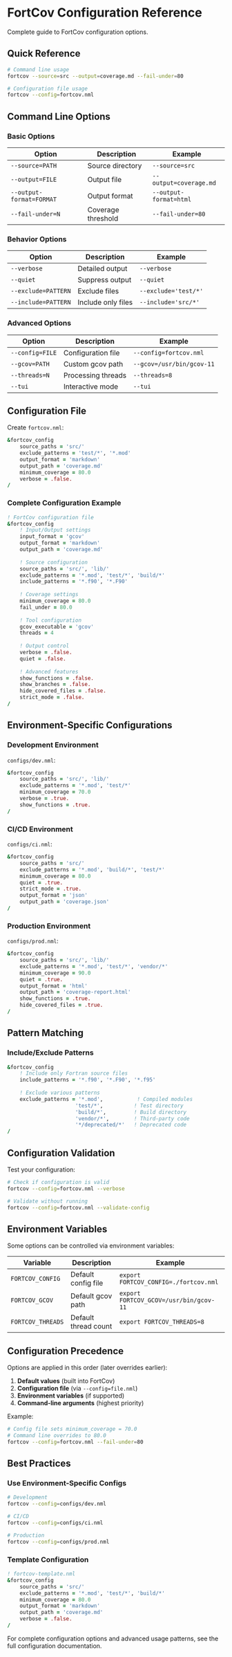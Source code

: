 # FortCov Configuration Reference

Complete guide to FortCov configuration options.

## Quick Reference

```bash
# Command line usage
fortcov --source=src --output=coverage.md --fail-under=80

# Configuration file usage
fortcov --config=fortcov.nml
```

## Command Line Options

### Basic Options

| Option | Description | Example |
|--------|-------------|---------|
| `--source=PATH` | Source directory | `--source=src` |
| `--output=FILE` | Output file | `--output=coverage.md` |
| `--output-format=FORMAT` | Output format | `--output-format=html` |
| `--fail-under=N` | Coverage threshold | `--fail-under=80` |

### Behavior Options

| Option | Description | Example |
|--------|-------------|---------|
| `--verbose` | Detailed output | `--verbose` |
| `--quiet` | Suppress output | `--quiet` |
| `--exclude=PATTERN` | Exclude files | `--exclude='test/*'` |
| `--include=PATTERN` | Include only files | `--include='src/*'` |

### Advanced Options

| Option | Description | Example |
|--------|-------------|---------|
| `--config=FILE` | Configuration file | `--config=fortcov.nml` |
| `--gcov=PATH` | Custom gcov path | `--gcov=/usr/bin/gcov-11` |
| `--threads=N` | Processing threads | `--threads=8` |
| `--tui` | Interactive mode | `--tui` |

## Configuration File

Create `fortcov.nml`:

```fortran
&fortcov_config
    source_paths = 'src/'
    exclude_patterns = 'test/*', '*.mod'
    output_format = 'markdown'
    output_path = 'coverage.md'
    minimum_coverage = 80.0
    verbose = .false.
/
```

### Complete Configuration Example

```fortran
! FortCov configuration file
&fortcov_config
    ! Input/Output settings
    input_format = 'gcov'
    output_format = 'markdown'
    output_path = 'coverage.md'
    
    ! Source configuration
    source_paths = 'src/', 'lib/'
    exclude_patterns = '*.mod', 'test/*', 'build/*'
    include_patterns = '*.f90', '*.F90'
    
    ! Coverage settings
    minimum_coverage = 80.0
    fail_under = 80.0
    
    ! Tool configuration
    gcov_executable = 'gcov'
    threads = 4
    
    ! Output control
    verbose = .false.
    quiet = .false.
    
    ! Advanced features
    show_functions = .false.
    show_branches = .false.
    hide_covered_files = .false.
    strict_mode = .false.
/
```

## Environment-Specific Configurations

### Development Environment

`configs/dev.nml`:

```fortran
&fortcov_config
    source_paths = 'src/', 'lib/'
    exclude_patterns = '*.mod', 'test/*'
    minimum_coverage = 70.0
    verbose = .true.
    show_functions = .true.
/
```

### CI/CD Environment

`configs/ci.nml`:

```fortran
&fortcov_config
    source_paths = 'src/'
    exclude_patterns = '*.mod', 'build/*', 'test/*'
    minimum_coverage = 80.0
    quiet = .true.
    strict_mode = .true.
    output_format = 'json'
    output_path = 'coverage.json'
/
```

### Production Environment

`configs/prod.nml`:

```fortran
&fortcov_config
    source_paths = 'src/', 'lib/'
    exclude_patterns = '*.mod', 'test/*', 'vendor/*'
    minimum_coverage = 90.0
    quiet = .true.
    output_format = 'html'
    output_path = 'coverage-report.html'
    show_functions = .true.
    hide_covered_files = .true.
/
```

## Pattern Matching

### Include/Exclude Patterns

```fortran
&fortcov_config
    ! Include only Fortran source files
    include_patterns = '*.f90', '*.F90', '*.f95'
    
    ! Exclude various patterns
    exclude_patterns = '*.mod',           ! Compiled modules
                      'test/*',          ! Test directory
                      'build/*',         ! Build directory
                      'vendor/*',        ! Third-party code
                      '*/deprecated/*'   ! Deprecated code
/
```

## Configuration Validation

Test your configuration:

```bash
# Check if configuration is valid
fortcov --config=fortcov.nml --verbose

# Validate without running
fortcov --config=fortcov.nml --validate-config
```

## Environment Variables

Some options can be controlled via environment variables:

| Variable | Description | Example |
|----------|-------------|---------|
| `FORTCOV_CONFIG` | Default config file | `export FORTCOV_CONFIG=./fortcov.nml` |
| `FORTCOV_GCOV` | Default gcov path | `export FORTCOV_GCOV=/usr/bin/gcov-11` |
| `FORTCOV_THREADS` | Default thread count | `export FORTCOV_THREADS=8` |

## Configuration Precedence

Options are applied in this order (later overrides earlier):

1. **Default values** (built into FortCov)
2. **Configuration file** (via `--config=file.nml`)
3. **Environment variables** (if supported)
4. **Command-line arguments** (highest priority)

Example:
```bash
# Config file sets minimum_coverage = 70.0
# Command line overrides to 80.0
fortcov --config=fortcov.nml --fail-under=80
```

## Best Practices

### Use Environment-Specific Configs

```bash
# Development
fortcov --config=configs/dev.nml

# CI/CD
fortcov --config=configs/ci.nml

# Production
fortcov --config=configs/prod.nml
```

### Template Configuration

```fortran
! fortcov-template.nml
&fortcov_config
    source_paths = 'src/'
    exclude_patterns = '*.mod', 'test/*', 'build/*'
    minimum_coverage = 80.0
    output_format = 'markdown'
    output_path = 'coverage.md'
    verbose = .false.
/
```

For complete configuration options and advanced usage patterns, see the full configuration documentation.